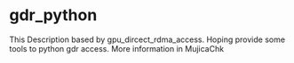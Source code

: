 # gdr_python
This Description based by gpu_dircect_rdma_access. Hoping provide some tools to python gdr access. More information in MujicaChk

